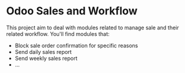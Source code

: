 Odoo Sales and Workflow
=======================

This project aim to deal with modules related to manage sale and their related workflow. You'll find modules that:

 - Block sale order confirmation for specific reasons
 - Send daily sales report
 - Send weekly sales report
 - ...
